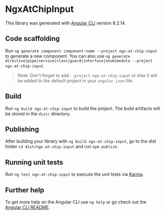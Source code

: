 # NgxAtChipInput

This library was generated with [Angular CLI](https://github.com/angular/angular-cli) version 8.2.14.

## Code scaffolding

Run `ng generate component component-name --project ngx-at-chip-input` to generate a new component. You can also use `ng generate directive|pipe|service|class|guard|interface|enum|module --project ngx-at-chip-input`.
> Note: Don't forget to add `--project ngx-at-chip-input` or else it will be added to the default project in your `angular.json` file. 

## Build

Run `ng build ngx-at-chip-input` to build the project. The build artifacts will be stored in the `dist/` directory.

## Publishing

After building your library with `ng build ngx-at-chip-input`, go to the dist folder `cd dist/ngx-at-chip-input` and run `npm publish`.

## Running unit tests

Run `ng test ngx-at-chip-input` to execute the unit tests via [Karma](https://karma-runner.github.io).

## Further help

To get more help on the Angular CLI use `ng help` or go check out the [Angular CLI README](https://github.com/angular/angular-cli/blob/master/README.md).
